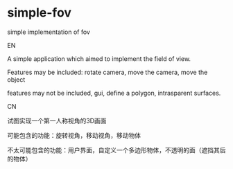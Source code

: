 # simple-fov
simple implementation of fov

EN 
<p>A simple application which aimed to implement the field of view. 
  
Features may be included:  rotate camera, move the camera, move the object

features may not be included, gui, define a polygon, intrasparent surfaces.</p>

CN
<p>试图实现一个第一人称视角的3D画面
  
可能包含的功能：旋转视角，移动视角，移动物体

不太可能包含的功能：用户界面，自定义一个多边形物体，不透明的面（遮挡其后的物体）</p>
